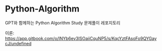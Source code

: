 # Python-Algorithm

GPT와 함께하는 Python Algorithm Study 문제풀이 레포지토리

이론: https://app.gitbook.com/o/lNYb6ev3ISOaiiCquNP5/s/KqcYztFAsoFo9QYGaycJ/undefined
